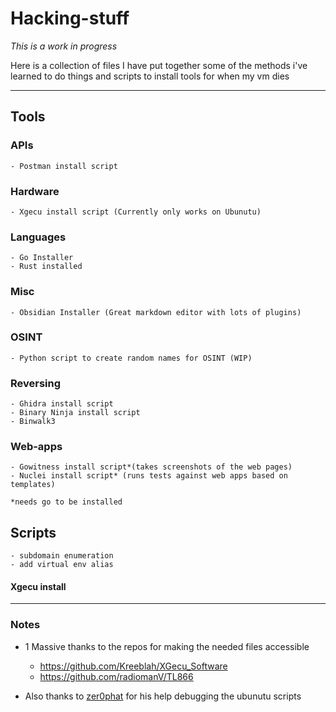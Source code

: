 # Hacking-stuff 
*This is a work in progress*

Here is a collection of files I have put together some of the methods i've learned to do things and scripts to install tools for when my vm dies 

---

## Tools

### APIs
    - Postman install script

### Hardware
    - Xgecu install script (Currently only works on Ubunutu)

### Languages
    - Go Installer
    - Rust installed

### Misc
    - Obsidian Installer (Great markdown editor with lots of plugins) 

### OSINT
    - Python script to create random names for OSINT (WIP)

### Reversing
    - Ghidra install script
    - Binary Ninja install script
    - Binwalk3

### Web-apps 
    - Gowitness install script*(takes screenshots of the web pages)
    - Nuclei install script* (runs tests against web apps based on templates)
    
    *needs go to be installed

## Scripts
    - subdomain enumeration
    - add virtual env alias
    
#### Xgecu install 

---

### Notes
- 1 Massive thanks to the repos for making the needed files accessible
    - https://github.com/Kreeblah/XGecu_Software
    - https://github.com/radiomanV/TL866

- Also thanks to [zer0phat](https://github.com/zer0phat) for his help debugging the ubunutu scripts

